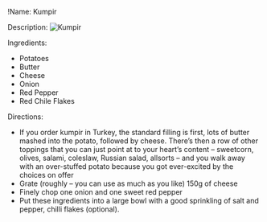 !Name: Kumpir

Description:
![Kumpir](https://www.themealdb.com/images/media/meals/mlchx21564916997.jpg "Kumpir")

Ingredients:
- Potatoes
- Butter
- Cheese
- Onion
- Red Pepper
- Red Chile Flakes

Directions:
- If you order kumpir in Turkey, the standard filling is first, lots of butter mashed into the potato, followed by cheese. There’s then a row of other toppings that you can just point at to your heart’s content – sweetcorn, olives, salami, coleslaw, Russian salad, allsorts – and you walk away with an over-stuffed potato because you got ever-excited by the choices on offer
- Grate (roughly – you can use as much as you like) 150g of cheese
- Finely chop one onion and one sweet red pepper
- Put these ingredients into a large bowl with a good sprinkling of salt and pepper, chilli flakes (optional).
